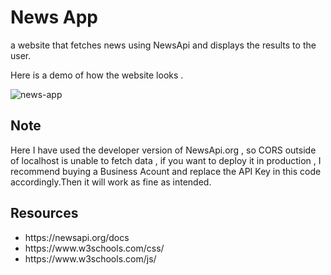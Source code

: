# News App
a website that fetches news using NewsApi and displays the results to the user. 

Here is a demo of how the website looks .

![news-app](https://github.com/Raktim-Bhuyan/News-App/assets/87324609/6e22f7ac-37c8-443f-b737-a39553da1fb7)

## Note
Here I have used the developer version of NewsApi.org , so CORS outside of localhost is unable to fetch data , if you want to deploy 
it in production , I recommend buying a Business Acount and replace the API Key in this code accordingly.Then it will work as fine as intended.

## Resources
<ul>
  <li>https://newsapi.org/docs</li>
  <li>https://www.w3schools.com/css/</li>
  <li>https://www.w3schools.com/js/</li>
</ul>
